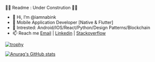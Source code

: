📡📡 Readme : Under Constrution 📡📡

- 👋 Hi, I’m @iamnabink
- 👀 Mobile Application Developer [Native & Flutter]
- 🌱 Intrested: Android/IOS/React/Python/Design Patterns/Blockchain
- 📫 Reach me [Email](nabrajkhadka43@gmail.com) | [Linkedin](https://www.linkedin.com/in/iamnabink/) | [Stackoverflow](https://stackoverflow.com/users/12030116/iamnabink)

[![trophy](https://github-profile-trophy.vercel.app/?username=iamnabink)](https://github.com/ryo-ma/github-profile-trophy)


[![Anurag's GitHub stats](https://github-readme-stats.vercel.app/api?username=iamnabink)](https://github.com/anuraghazra/github-readme-stats)

<!---
iamnabink/iamnabink is a ✨ special ✨ repository because its `README.md` (this file) appears on your GitHub profile.
You can click the Preview link to take a look at your changes.
--->
